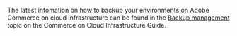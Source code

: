 The latest infomation on how to backup your environments on Adobe Commerce on cloud infrastructure can be found in the [Backup management](https://experienceleague.adobe.com/docs/commerce-cloud-service/user-guide/develop/storage/snapshots.html) topic on the Commerce on Cloud Infrastructure Guide.
